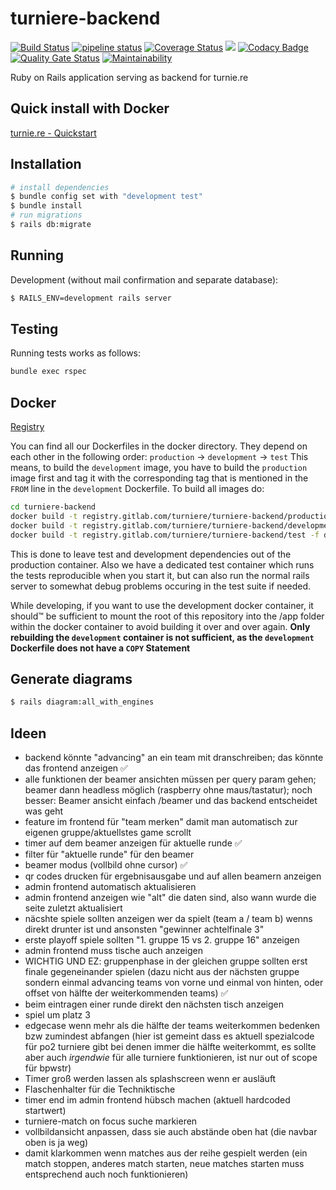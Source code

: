 # turniere-backend 
[![Build Status](https://travis-ci.org/turniere/turniere-backend.svg?branch=master)](https://travis-ci.org/turniere/turniere-backend) [![pipeline status](https://gitlab.com/turniere/turniere-backend/badges/master/pipeline.svg)](https://gitlab.com/turniere/turniere-backend/commits/master) [![Coverage Status](https://coveralls.io/repos/gitlab/turniere/turniere-backend/badge.svg?branch=master)](https://coveralls.io/gitlab/turniere/turniere-backend?branch=master) [![](https://img.shields.io/badge/Protected_by-Hound-a873d1.svg)](https://houndci.com) [![Codacy Badge](https://api.codacy.com/project/badge/Grade/c273578244de4830b30f9f61ba35247a)](https://app.codacy.com/app/Malaber/turniere-backend) [![Quality Gate Status](https://sonarcloud.io/api/project_badges/measure?project=turniere_turniere-backend&metric=alert_status)](https://sonarcloud.io/dashboard?id=turniere_turniere-backend) [![Maintainability](https://api.codeclimate.com/v1/badges/9416f031ab812a59a3cd/maintainability)](https://codeclimate.com/github/turniere/turniere-backend/maintainability)

Ruby on Rails application serving as backend for turnie.re

## Quick install with Docker
[turnie.re - Quickstart](https://github.com/turniere/turniere-quickstart)

## Installation
```bash
# install dependencies
$ bundle config set with "development test"
$ bundle install
# run migrations
$ rails db:migrate
```

## Running
Development (without mail confirmation and separate database):
```bash
$ RAILS_ENV=development rails server
```

## Testing
Running tests works as follows:
```bash
bundle exec rspec
```

## Docker
[Registry](https://gitlab.com/turniere/turniere-backend/container_registry)

You can find all our Dockerfiles in the docker directory.
They depend on each other in the following order: `production` → `development` → `test`
This means, to build the `development` image, you have to build the `production` image first and tag it with the corresponding tag that is mentioned in the `FROM` line in the `development` Dockerfile.
To build all images do: 

```bash
cd turniere-backend
docker build -t registry.gitlab.com/turniere/turniere-backend/production -f docker/production/Dockerfile .
docker build -t registry.gitlab.com/turniere/turniere-backend/development -f docker/development/Dockerfile .
docker build -t registry.gitlab.com/turniere/turniere-backend/test -f docker/test/Dockerfile .
```

This is done to leave test and development dependencies out of the production container.
Also we have a dedicated test container which runs the tests reproducible when you start it, but can also run the normal rails server to somewhat debug problems occuring in the test suite if needed.

While developing, if you want to use the development docker container, it should™ be sufficient to mount the root of this repository into the /app folder within the docker container to avoid building it over and over again.
**Only rebuilding the `development` container is not sufficient, as the `development` Dockerfile does not have a `COPY` Statement**


## Generate diagrams
```bash
$ rails diagram:all_with_engines
```


## Ideen

- backend könnte "advancing" an ein team mit dranschreiben; das könnte das frontend anzeigen ✅
- alle funktionen der beamer ansichten müssen per query param gehen; beamer dann headless möglich (raspberry ohne maus/tastatur); noch besser: Beamer ansicht einfach /beamer und das backend entscheidet was geht
- feature im frontend für "team merken" damit man automatisch zur eigenen gruppe/aktuellstes game scrollt
- timer auf dem beamer anzeigen für aktuelle runde ✅
- filter für "aktuelle runde" für den beamer
- beamer modus (vollbild ohne cursor) ✅
- qr codes drucken für ergebnisausgabe und auf allen beamern anzeigen
- admin frontend automatisch aktualisieren
- admin frontend anzeigen wie "alt" die daten sind, also wann wurde die seite zuletzt aktualisiert
- näcshte spiele sollten anzeigen wer da spielt (team a / team b) wenns direkt drunter ist und ansonsten "gewinner achtelfinale 3"
- erste playoff spiele sollten "1. gruppe 15 vs 2. gruppe 16" anzeigen
- admin frontend muss tische auch anzeigen
- WICHTIG UND EZ: gruppenphase in der gleichen gruppe sollten erst finale gegeneinander spielen (dazu nicht aus der nächsten gruppe sondern einmal advancing teams von vorne und einmal von hinten, oder offset von hälfte der weiterkommenden teams) ✅
- beim eintragen einer runde direkt den nächsten tisch anzeigen
- spiel um platz 3
- edgecase wenn mehr als die hälfte der teams weiterkommen bedenken bzw zumindest abfangen (hier ist gemeint dass es aktuell spezialcode für po2 turniere gibt bei denen immer die hälfte weiterkommt, es sollte aber auch _irgendwie_ für alle turniere funktionieren, ist nur out of scope für bpwstr)
- Timer groß werden lassen als splashscreen wenn er ausläuft
- Flaschenhalter für die Techniktische
- timer end im admin frontend hübsch machen (aktuell hardcoded startwert)
- turniere-match on focus suche markieren
- vollbildansicht anpassen, dass sie auch abstände oben hat (die navbar oben is ja weg)
- damit klarkommen wenn matches aus der reihe gespielt werden (ein match stoppen, anderes match starten, neue matches starten muss entsprechend auch noch funktionieren)
